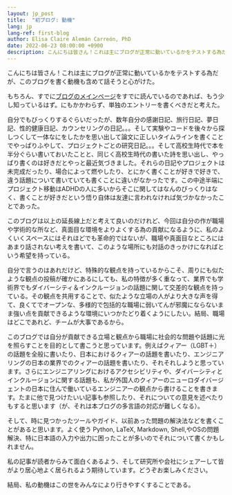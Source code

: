 ```yaml
---
layout: jp_post
title:  "初ブログ: 動機"
lang: jp
lang-ref: first-blog
author: Elisa Claire Alemán Carreón, PhD
date: 2022-06-23 08:00:00 +0900
description: こんにちは皆さん！これは主にブログが正常に動いているかをテストする為だが、このブログを書く動機も含めて話そうと心がけた。社会問題や、ダイバーシティ＆インクルージョン、そして工学と日本に住む以上での交差について話したい。
---
```


こんにちは皆さん！これは主にブログが正常に動いているかをテストする為だが、このブログを書く動機も含めて話そうと心がけた。

もちろん、すでに[ブログのメインページ](/{{page.lang}}\blog)をすでに読んでいるのであれば、もう少し知っているはず。にもかかわらず、単独のエントリーを書くべきだと考えた。

自分でもびっくりするぐらいだったが、数年自分の感謝日記、旅行日記、夢日記、性的健康日記、カウンセリングの日記。。。そして実験やコードを後々から探しつくして一体なにをしたかを思い出して論文に正しいタイムラインを書くことでやっぱりふやして、プロジェクトごとの研究日記。。。そして高校生時代で本を半分ぐらい書いておいたことと、同じく高校生時代の書いた詩を思い出し、やっぱり書くのは好きだとやっと最近気づきました。それらの日記やプロジェクトは未完成だったり、場合によって燃やしたり、とにかく書くことが好きで好きで、違う話題について書いていても書くことに違いがなかったです。この中途半端にプロジェクト移動はADHDの人に多いからそこに関してはなんのびっくりはなく、書くことが好きだという悟り自体は友達に言われなければ気づかなかったことであった。

このブログは以上の延長線上だと考えて良いのだけれど、今回は自分の作が職場や学術的な所など、真面目な環境をよりよくする為の貢献になるように、私のよくいくスペースにはそれほどでも革命的ではないが、職場や真面目なところにはあまり話されない考えを書いて、このような場所にも対話のきっかけになればという希望を持っている。

自分で言うのはあれだけど、特殊的な観点を持っているからこそ、周りにも似たような観点の投稿が確かにあるにしても、私の特徴が多く重なって、業界でも学術界でもダイバーシティ＆インクルージョンの話題に関して交差的な観点を持っている。その観点を共用することで、似たような立場の人がより大きな声を得て、良くてでオープンな、多様的で包括的な職場に弱いてんが邪魔にならないまま強い点を貢献できるような環境にいつかたどり着くようにしたい。結局、職場はどこであれど、チームが大事であるから。

このブログでは自分が貢献できる立場と観点から職場に社会的な問題や話題に光を照らすことを目的として書こうと思っています。例えばクィアー（LGBT＋）の話題を全般に書いたり、日本におけるクィアーの話題を書いたり、エンジニアリングの日本の業界でのクィアーの話題を書いたり、それそれしようと思っています。さらにエンジニアリングにおけるアクセシビリティや、ダイバーシティとインクルージョンに関する話題も、私が外国人のクィアーのニューロダイバージェントの日本に住んで働いているエンジニアーの観点から書けることを書きます。たまに他で見つけたいい記事も参照したり、それについての意見を述べたりもすると思います（が、それは本ブログの多言語の対応が難しくなる）。

そして、時に見つかったツールやガイド、以前あった問題の解決法などを書くことがあると思います。よく使う Python, LaTeX, Markdown, Shell,やOSの問題解決、特に日本語の入力や出力に困ったことが多いのでそれについて書くかもしれません。

私の記事が読者からみて面白くあるよう、そして研究所や会社にシェアーして皆がより居心地よく居られるよう期待しています。どうぞお楽しみください。

結局、私の動機はこの世をみんなにより行きやすくすることである。